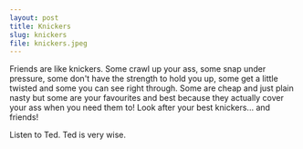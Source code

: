 ```yaml
---
layout: post
title: Knickers
slug: knickers
file: knickers.jpeg
---
```


<p>Friends are like knickers.
Some crawl up your ass, some snap under pressure, some don&#39;t have the strength to hold you up, some get a little twisted and some you can see right through.
Some are cheap and just plain nasty but some are your favourites and best because they actually cover your ass when you need them to!
Look after your best knickers... and friends!</p>

<p>Listen to Ted.
Ted is very wise.</p>